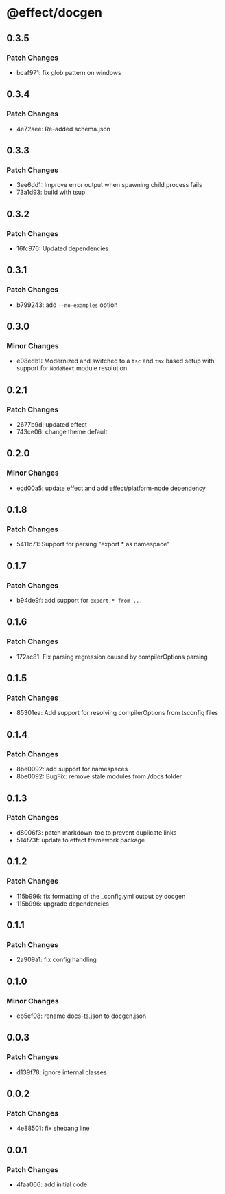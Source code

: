 # @effect/docgen

## 0.3.5

### Patch Changes

- bcaf971: fix glob pattern on windows

## 0.3.4

### Patch Changes

- 4e72aee: Re-added schema.json

## 0.3.3

### Patch Changes

- 3ee6dd1: Improve error output when spawning child process fails
- 73a1d93: build with tsup

## 0.3.2

### Patch Changes

- 16fc976: Updated dependencies

## 0.3.1

### Patch Changes

- b799243: add `--no-examples` option

## 0.3.0

### Minor Changes

- e08edb1: Modernized and switched to a `tsc` and `tsx` based setup with support for `NodeNext` module resolution.

## 0.2.1

### Patch Changes

- 2677b9d: updated effect
- 743ce06: change theme default

## 0.2.0

### Minor Changes

- ecd00a5: update effect and add effect/platform-node dependency

## 0.1.8

### Patch Changes

- 5411c71: Support for parsing "export \* as namespace"

## 0.1.7

### Patch Changes

- b94de9f: add support for `export * from ...`

## 0.1.6

### Patch Changes

- 172ac81: Fix parsing regression caused by compilerOptions parsing

## 0.1.5

### Patch Changes

- 85301ea: Add support for resolving compilerOptions from tsconfig files

## 0.1.4

### Patch Changes

- 8be0092: add support for namespaces
- 8be0092: BugFix: remove stale modules from /docs folder

## 0.1.3

### Patch Changes

- d8006f3: patch markdown-toc to prevent duplicate links
- 514f73f: update to effect framework package

## 0.1.2

### Patch Changes

- 115b996: fix formatting of the \_config.yml output by docgen
- 115b996: upgrade dependencies

## 0.1.1

### Patch Changes

- 2a909a1: fix config handling

## 0.1.0

### Minor Changes

- eb5ef08: rename docs-ts.json to docgen.json

## 0.0.3

### Patch Changes

- d139f78: ignore internal classes

## 0.0.2

### Patch Changes

- 4e88501: fix shebang line

## 0.0.1

### Patch Changes

- 4faa066: add initial code

